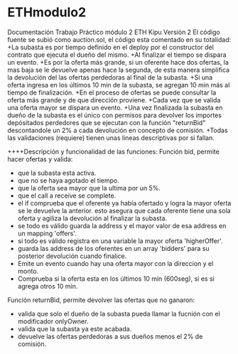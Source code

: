 # ETHmodulo2
Documentación Trabajo Práctico módulo 2 ETH Kipu
Versión 2
El código fuente se subió como auction.sol, el código esta comentado en su totalidad:
+La subasta es por tiempo definido en el deploy por el constructor del contrato que ejecuta el dueño del mismo.
+Al finalizar el tiempo se dispara un evento.
+Es por la oferta más grande, si un oferente hace dos ofertas, la mas baja se le devuelve apenas hace la segunda,
de esta manera simplifica la devolución del las ofertas perdedoras al final de la subasta.
+Si una oferta ingresa en los últimos 10 min de la subasta, se agregan 10 min más al tiempo de finalización.
+En el proceso de ofertas se puede consultar la oferta más grande y de que dirección proviene.
+Cada vez que se valida una oferta mayor se dispara un evento.
+Una vez finalizada la subasta en dueño de la subasta es el único con permisos para devolver los importes depósitados
perdedores que se ejecutan con la función "returnBid" descontandole un 2% a cada devolución en concepto de 
comisión.
+Todas las validaciones (requiere) tienen unas lineas descriptivas por si fallan. 


++++Descripción y funcionalidad de las funciones:
Función bid, permite hacer ofertas y valida:
- que la subasta esta activa.
- que no se haya agotado el tiempo.
- que la oferta sea mayor que la ultima por un 5%.
- que el call a receive se complete.
- el if comprueba que el oferente ya había ofertado y logra la mayor oferta se le devuelve la anterior.
esto asegura que cada oferente tiene una sola oferta y agiliza la devolución al finalizar la subasta.
- se todo es válido guarda la address y el mayor valor de esa address en un mapping 'offers'.
- si todo es válido registra en una variable la mayor oferta 'higherOffer'.
- guarda las address de los oferentes en un array 'bidders' para su posterior devolución cuando finalice.
- Emite un evento cuando hay una oferta mayor con la direccion y el monto.
- Comprueba si la oferta esta en los últimos 10 min (600seg), si es si agrega otros 10 min. 

Función returnBid, permite devolver las ofertas que no ganaron:
- valida que solo el dueño de la subasta pueda llamar la fucnión con el modificador onlyOwner.
- valida que la subasta ya este acabada.
- devuelve las ofertas perdedoras a sus dueños menos el 2% de comisión.

